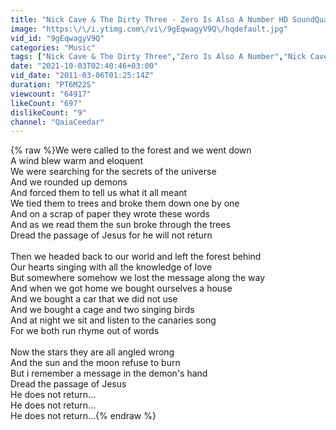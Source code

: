 ```yaml
---
title: "Nick Cave & The Dirty Three - Zero Is Also A Number HD SoundQuality"
image: "https:\/\/i.ytimg.com\/vi\/9gEqwagyV9Q\/hqdefault.jpg"
vid_id: "9gEqwagyV9Q"
categories: "Music"
tags: ["Nick Cave & The Dirty Three","Zero Is Also A Number","Nick Cave"]
date: "2021-10-03T02:40:46+03:00"
vid_date: "2011-03-06T01:25:14Z"
duration: "PT6M22S"
viewcount: "64917"
likeCount: "697"
dislikeCount: "9"
channel: "QaiaCeedar"
---
```

{% raw %}We were called to the forest and we went down<br />A wind blew warm and eloquent<br />We were searching for the secrets of the universe<br />And we rounded up demons <br />And forced them to tell us what it all meant<br />We tied them to trees and broke them down one by one<br />And on a scrap of paper they wrote these words<br />And as we read them the sun broke through the trees<br />Dread the passage of Jesus for he will not return<br /><br />Then we headed back to our world and left the forest behind<br />Our hearts singing with all the knowledge of love<br />But somewhere somehow we lost the message along the way<br />And when we got home we bought ourselves a house<br />And we bought a car that we did not use<br />And we bought a cage and  two singing birds<br />And at night we sit and listen to the canaries song<br />For we both run rhyme out of words<br /><br />Now the stars they are all angled wrong<br />And the sun and the moon refuse to burn<br />But i remember a message in the demon's hand<br />Dread the passage of Jesus<br />He does not return...<br />He does not return...<br />He does not return...{% endraw %}
